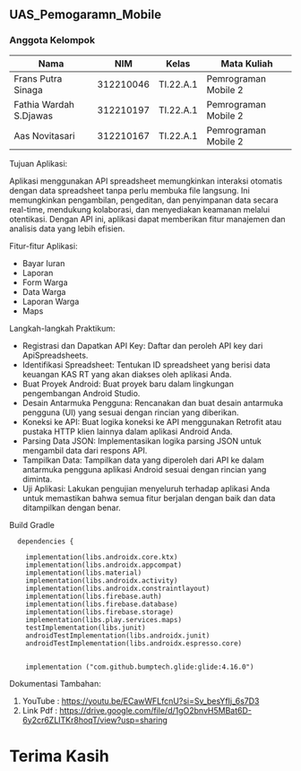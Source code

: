 ## UAS_Pemogaramn_Mobile

### Anggota Kelompok <br>

| Nama                      | NIM       | Kelas     | Mata Kuliah          |
| ------------------------- | --------- | --------- | -------------------- |
| Frans Putra Sinaga        | 312210046 | TI.22.A.1 | Pemrograman Mobile 2 |
| Fathia Wardah S.Djawas    | 312210197 | TI.22.A.1 | Pemrograman Mobile 2 |
| Aas Novitasari            | 312210167 | TI.22.A.1 | Pemrograman Mobile 2 |

Tujuan Aplikasi:

Aplikasi menggunakan API spreadsheet memungkinkan interaksi otomatis dengan data spreadsheet tanpa perlu membuka file langsung. Ini memungkinkan pengambilan, pengeditan, dan penyimpanan data secara real-time, mendukung kolaborasi, dan menyediakan keamanan melalui otentikasi. Dengan API ini, aplikasi dapat memberikan fitur manajemen dan analisis data yang lebih efisien.

Fitur-fitur Aplikasi:
- Bayar Iuran
- Laporan
- Form Warga
- Data Warga
- Laporan Warga
- Maps


Langkah-langkah Praktikum:
- Registrasi dan Dapatkan API Key: Daftar dan peroleh API key dari ApiSpreadsheets.
- Identifikasi Spreadsheet: Tentukan ID spreadsheet yang berisi data keuangan KAS RT yang akan diakses oleh aplikasi Anda.
- Buat Proyek Android: Buat proyek baru dalam lingkungan pengembangan Android Studio.
- Desain Antarmuka Pengguna: Rencanakan dan buat desain antarmuka pengguna (UI) yang sesuai dengan rincian yang diberikan.
- Koneksi ke API: Buat logika koneksi ke API menggunakan Retrofit atau pustaka HTTP klien lainnya dalam aplikasi Android Anda.
- Parsing Data JSON: Implementasikan logika parsing JSON untuk mengambil data dari respons API.
- Tampilkan Data: Tampilkan data yang diperoleh dari API ke dalam antarmuka pengguna aplikasi Android sesuai dengan rincian yang diminta.
- Uji Aplikasi: Lakukan pengujian menyeluruh terhadap aplikasi Anda untuk memastikan bahwa semua fitur berjalan dengan baik dan data ditampilkan dengan benar.

 Build Gradle
```
  dependencies {

    implementation(libs.androidx.core.ktx)
    implementation(libs.androidx.appcompat)
    implementation(libs.material)
    implementation(libs.androidx.activity)
    implementation(libs.androidx.constraintlayout)
    implementation(libs.firebase.auth)
    implementation(libs.firebase.database)
    implementation(libs.firebase.storage)
    implementation(libs.play.services.maps)
    testImplementation(libs.junit)
    androidTestImplementation(libs.androidx.junit)
    androidTestImplementation(libs.androidx.espresso.core)


    implementation ("com.github.bumptech.glide:glide:4.16.0")
```

Dokumentasi Tambahan:
1. YouTube : https://youtu.be/ECawWFLfcnU?si=Sv_besYfIj_6s7D3
2. Link Pdf : https://drive.google.com/file/d/1gO2bnvH5MBat6D-6y2cr6ZLITKr8hoqT/view?usp=sharing

# Terima Kasih
